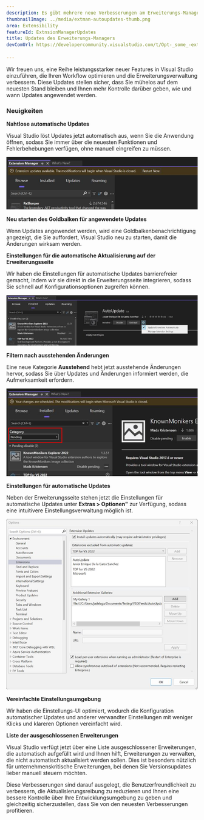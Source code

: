 ```yaml
---
description: Es gibt mehrere neue Verbesserungen am Erweiterungs-Manager in Visual Studio, die die Verwaltung Ihrer Erweiterungen vereinfachen.
thumbnailImage: ../media/extman-autoupdates-thumb.png
area: Extensibility
featureId: ExtnsionManagerUpdates
title: Updates des Erweiterungs-Managers
devComUrl: https://developercommunity.visualstudio.com/t/Opt-_some_-extensions-in-to-auto-update/1236000

---
```



Wir freuen uns, eine Reihe leistungsstarker neuer Features in Visual Studio einzuführen, die Ihren Workflow optimieren und die Erweiterungsverwaltung verbessern. Diese Updates stellen sicher, dass Sie mühelos auf dem neuesten Stand bleiben und Ihnen mehr Kontrolle darüber geben, wie und wann Updates angewendet werden.

### Neuigkeiten

**Nahtlose automatische Updates**

Visual Studio löst Updates jetzt automatisch aus, wenn Sie die Anwendung öffnen, sodass Sie immer über die neuesten Funktionen und Fehlerbehebungen verfügen, ohne manuell eingreifen zu müssen.

![Extman Autoupdates](../media/extman-autoupdates.png)

**Neu starten des Goldbalken für angewendete Updates**

Wenn Updates angewendet werden, wird eine Goldbalkenbenachrichtigung angezeigt, die Sie auffordert, Visual Studio neu zu starten, damit die Änderungen wirksam werden.

**Einstellungen für die automatische Aktualisierung auf der Erweiterungsseite**

Wir haben die Einstellungen für automatische Updates barrierefreier gemacht, indem wir sie direkt in die Erweiterungsseite integrieren, sodass Sie schnell auf Konfigurationsoptionen zugreifen können.

![Extman Updatesettings](../media/extman-updatesettings.png)

**Filtern nach ausstehenden Änderungen**

Eine neue Kategorie **Ausstehend** hebt jetzt ausstehende Änderungen hervor, sodass Sie über Updates und Änderungen informiert werden, die Aufmerksamkeit erfordern.

![Extman Pending](../media/extman-pending.png)

**Einstellungen für automatische Updates**

Neben der Erweiterungsseite stehen jetzt die Einstellungen für automatische Updates unter **Extras > Optionen"** zur Verfügung, sodass eine intuitivere Einstellungsverwaltung möglich ist.

![Extman Options](../media/extman-options.png)

**Vereinfachte Einstellungsumgebung**

Wir haben die Einstellungs-UI optimiert, wodurch die Konfiguration automatischer Updates und anderer verwandter Einstellungen mit weniger Klicks und klareren Optionen vereinfacht wird.

**Liste der ausgeschlossenen Erweiterungen**

Visual Studio verfügt jetzt über eine Liste ausgeschlossener Erweiterungen, die automatisch aufgefüllt wird und Ihnen hilft, Erweiterungen zu verwalten, die nicht automatisch aktualisiert werden sollen. Dies ist besonders nützlich für unternehmenskritische Erweiterungen, bei denen Sie Versionsupdates lieber manuell steuern möchten.

Diese Verbesserungen sind darauf ausgelegt, die Benutzerfreundlichkeit zu verbessern, die Aktualisierungsreibung zu reduzieren und Ihnen eine bessere Kontrolle über Ihre Entwicklungsumgebung zu geben und gleichzeitig sicherzustellen, dass Sie von den neuesten Verbesserungen profitieren.
